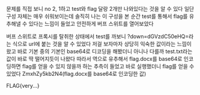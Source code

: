 문제를 직접 보니 no 2, 1하고 test와 flag 달랑 2개만 나와있다는 것을 알 수 있다 
일단 구성 자체는 매우 쉬워보이는데 솔직히 나는 이 구성을 본 순간 
test를 통해서 flag를 유추해낼 수 있다는 느낌이 들었고 
안전하게 버프 스위트를 열어보았다 

버프 스위트로 프록시를 탈취한 상태에서 test를 까보니 
?down=dGVzdC50eHQ=라는 식으로 url에 붙는 것을 알 수 있었다 
저걸 보자마자 상당히 익숙한 값이라는 느낌이 왔고 
바로 기본 중의 기본인 base64로 디코딩을 해봤더니 아니나 다를까 
test.txt라는 값이 바로 딱 떨어지듯이 나왔다 
따라서 역으로 유추해서 flag.docx를 base64로 인코딩하면 
flag를 얻을 수 있지 않을까 하는 추측이 들었고 바로 실행했더니 
flag를 얻을 수 있었다 
ZmxhZy5kb2N4(flag.docx를 base64로 인코딩한 값) 

FLAG{very...}
